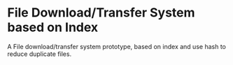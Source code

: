 File Download/Transfer System based on Index
============================================

A File download/transfer system prototype, based on index and use hash to reduce duplicate files.